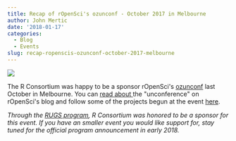 ```yaml
---
title: Recap of rOpenSci's ozunconf - October 2017 in Melbourne
author: John Mertic
date: '2018-01-17'
categories:
  - Blog
  - Events
slug: recap-ropenscis-ozunconf-october-2017-melbourne
---
```


![](https://www.r-consortium.org/wp-content/uploads/sites/13/2018/01/header.jpg)

The R Consortium was happy to be a sponsor rOpenSci's [ozunconf](https://ozunconf17.ropensci.org/) last October in Melbourne. You can [read about ](https://ropensci.org/blog/2017/10/31/ozunconf2017/)the "unconference" on rOpenSci's blog and follow some of the projects begun at the event [here](http://ozunconf17.ropensci.org/projects/).

_Through the [RUGS program](https://www.r-consortium.org/projects/r-user-group-support-program), R Consortium was honored to be a sponsor for this event. If you have an smaller event you would like support for, stay tuned for the official program announcement in early 2018._
